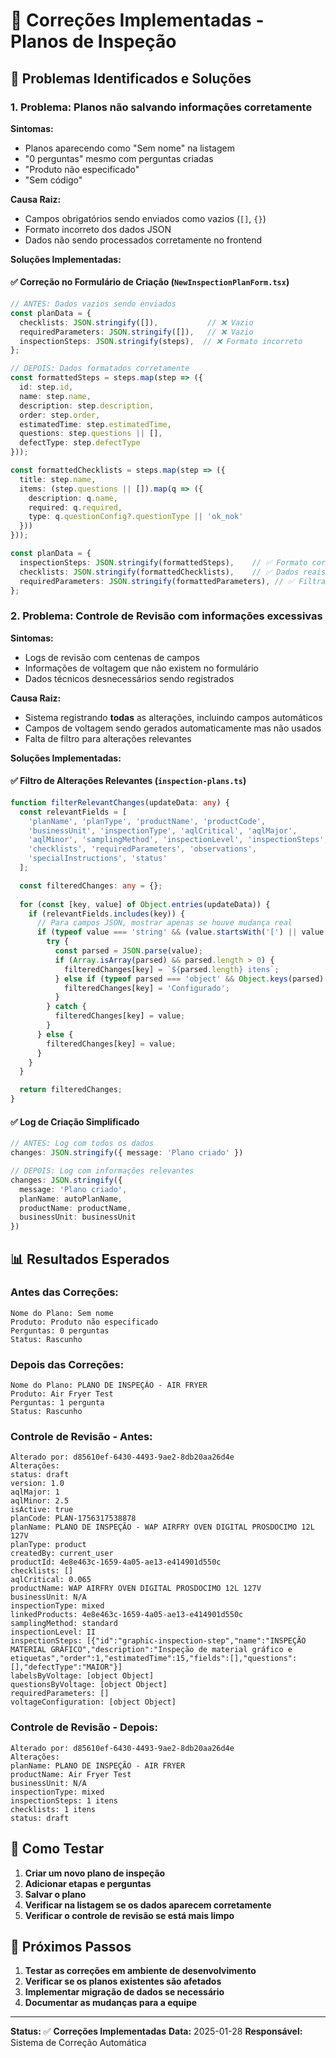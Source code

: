 # 🔧 Correções Implementadas - Planos de Inspeção

## 🎯 **Problemas Identificados e Soluções**

### **1. Problema: Planos não salvando informações corretamente**

**Sintomas:**
- Planos aparecendo como "Sem nome" na listagem
- "0 perguntas" mesmo com perguntas criadas
- "Produto não especificado" 
- "Sem código"

**Causa Raiz:**
- Campos obrigatórios sendo enviados como vazios (`[]`, `{}`)
- Formato incorreto dos dados JSON
- Dados não sendo processados corretamente no frontend

**Soluções Implementadas:**

#### ✅ **Correção no Formulário de Criação** (`NewInspectionPlanForm.tsx`)

```typescript
// ANTES: Dados vazios sendo enviados
const planData = {
  checklists: JSON.stringify([]),           // ❌ Vazio
  requiredParameters: JSON.stringify([]),   // ❌ Vazio
  inspectionSteps: JSON.stringify(steps),  // ❌ Formato incorreto
};

// DEPOIS: Dados formatados corretamente
const formattedSteps = steps.map(step => ({
  id: step.id,
  name: step.name,
  description: step.description,
  order: step.order,
  estimatedTime: step.estimatedTime,
  questions: step.questions || [],
  defectType: step.defectType
}));

const formattedChecklists = steps.map(step => ({
  title: step.name,
  items: (step.questions || []).map(q => ({
    description: q.name,
    required: q.required,
    type: q.questionConfig?.questionType || 'ok_nok'
  }))
}));

const planData = {
  inspectionSteps: JSON.stringify(formattedSteps),    // ✅ Formato correto
  checklists: JSON.stringify(formattedChecklists),    // ✅ Dados reais
  requiredParameters: JSON.stringify(formattedParameters), // ✅ Filtrado
};
```

### **2. Problema: Controle de Revisão com informações excessivas**

**Sintomas:**
- Logs de revisão com centenas de campos
- Informações de voltagem que não existem no formulário
- Dados técnicos desnecessários sendo registrados

**Causa Raiz:**
- Sistema registrando **todas** as alterações, incluindo campos automáticos
- Campos de voltagem sendo gerados automaticamente mas não usados
- Falta de filtro para alterações relevantes

**Soluções Implementadas:**

#### ✅ **Filtro de Alterações Relevantes** (`inspection-plans.ts`)

```typescript
function filterRelevantChanges(updateData: any) {
  const relevantFields = [
    'planName', 'planType', 'productName', 'productCode',
    'businessUnit', 'inspectionType', 'aqlCritical', 'aqlMajor', 
    'aqlMinor', 'samplingMethod', 'inspectionLevel', 'inspectionSteps',
    'checklists', 'requiredParameters', 'observations', 
    'specialInstructions', 'status'
  ];

  const filteredChanges: any = {};
  
  for (const [key, value] of Object.entries(updateData)) {
    if (relevantFields.includes(key)) {
      // Para campos JSON, mostrar apenas se houve mudança real
      if (typeof value === 'string' && (value.startsWith('[') || value.startsWith('{'))) {
        try {
          const parsed = JSON.parse(value);
          if (Array.isArray(parsed) && parsed.length > 0) {
            filteredChanges[key] = `${parsed.length} itens`;
          } else if (typeof parsed === 'object' && Object.keys(parsed).length > 0) {
            filteredChanges[key] = 'Configurado';
          }
        } catch {
          filteredChanges[key] = value;
        }
      } else {
        filteredChanges[key] = value;
      }
    }
  }

  return filteredChanges;
}
```

#### ✅ **Log de Criação Simplificado**

```typescript
// ANTES: Log com todos os dados
changes: JSON.stringify({ message: 'Plano criado' })

// DEPOIS: Log com informações relevantes
changes: JSON.stringify({ 
  message: 'Plano criado',
  planName: autoPlanName,
  productName: productName,
  businessUnit: businessUnit
})
```

## 📊 **Resultados Esperados**

### **Antes das Correções:**
```
Nome do Plano: Sem nome
Produto: Produto não especificado
Perguntas: 0 perguntas
Status: Rascunho
```

### **Depois das Correções:**
```
Nome do Plano: PLANO DE INSPEÇÃO - AIR FRYER
Produto: Air Fryer Test
Perguntas: 1 pergunta
Status: Rascunho
```

### **Controle de Revisão - Antes:**
```
Alterado por: d85610ef-6430-4493-9ae2-8db20aa26d4e
Alterações:
status: draft
version: 1.0
aqlMajor: 1
aqlMinor: 2.5
isActive: true
planCode: PLAN-1756317538878
planName: PLANO DE INSPEÇÃO - WAP AIRFRY OVEN DIGITAL PROSDOCIMO 12L 127V
planType: product
createdBy: current_user
productId: 4e8e463c-1659-4a05-ae13-e414901d550c
checklists: []
aqlCritical: 0.065
productName: WAP AIRFRY OVEN DIGITAL PROSDOCIMO 12L 127V
businessUnit: N/A
inspectionType: mixed
linkedProducts: 4e8e463c-1659-4a05-ae13-e414901d550c
samplingMethod: standard
inspectionLevel: II
inspectionSteps: [{"id":"graphic-inspection-step","name":"INSPEÇÃO MATERIAL GRÁFICO","description":"Inspeção de material gráfico e etiquetas","order":1,"estimatedTime":15,"fields":[],"questions":[],"defectType":"MAIOR"}]
labelsByVoltage: [object Object]
questionsByVoltage: [object Object]
requiredParameters: []
voltageConfiguration: [object Object]
```

### **Controle de Revisão - Depois:**
```
Alterado por: d85610ef-6430-4493-9ae2-8db20aa26d4e
Alterações:
planName: PLANO DE INSPEÇÃO - AIR FRYER
productName: Air Fryer Test
businessUnit: N/A
inspectionType: mixed
inspectionSteps: 1 itens
checklists: 1 itens
status: draft
```

## 🧪 **Como Testar**

1. **Criar um novo plano de inspeção**
2. **Adicionar etapas e perguntas**
3. **Salvar o plano**
4. **Verificar na listagem se os dados aparecem corretamente**
5. **Verificar o controle de revisão se está mais limpo**

## 🔄 **Próximos Passos**

1. **Testar as correções em ambiente de desenvolvimento**
2. **Verificar se os planos existentes são afetados**
3. **Implementar migração de dados se necessário**
4. **Documentar as mudanças para a equipe**

---

**Status:** ✅ **Correções Implementadas**
**Data:** 2025-01-28
**Responsável:** Sistema de Correção Automática
